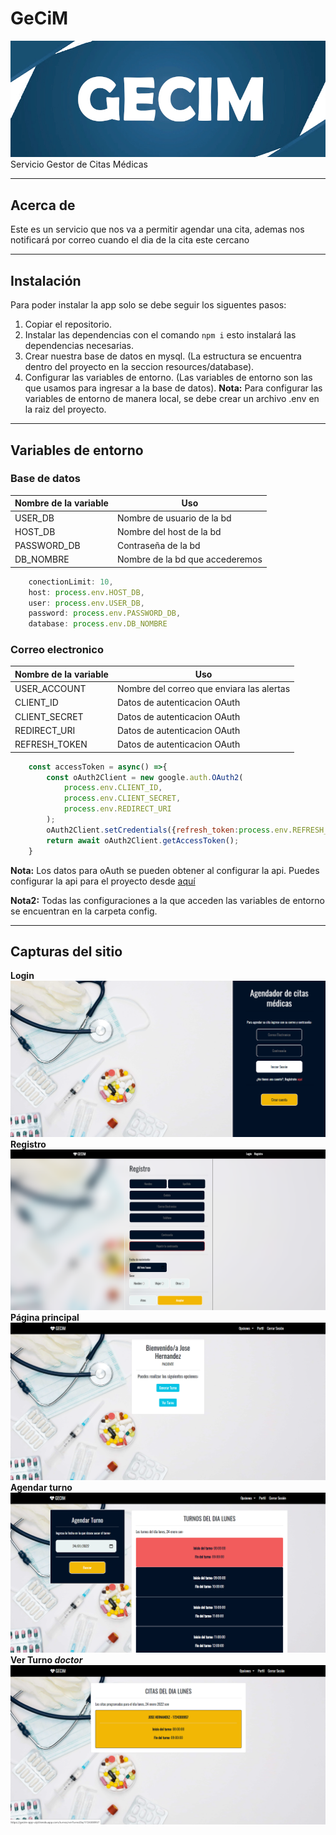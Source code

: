 # **GeCiM**
![logo](src/public/img/Logo.jpg)
Servicio Gestor de Citas Médicas

---
## **Acerca de**
Este es un servicio que nos va a permitir agendar una cita, ademas nos notificará por correo cuando el dia de la cita este cercano

---
## **Instalación**
Para poder instalar la app solo se debe seguir los siguentes pasos:
1. Copiar el repositorio.
2. Instalar las dependencias con el comando ```npm i``` esto instalará las dependencias necesarias.
3. Crear nuestra base de datos en mysql. (La estructura se encuentra dentro del proyecto en la seccion resources/database).
4. Configurar las variables de entorno. (Las variables de entorno son las que usamos para ingresar a la base de datos).
**Nota:** Para configurar las variables de entorno de manera local, se debe crear un archivo .env en la raiz del proyecto.
---
## **Variables de entorno**
### **Base de datos**
|Nombre de la variable|           Uso                 |
|---------------------|-------------------------------|
|USER_DB              |Nombre de usuario de la bd     |
|HOST_DB              |Nombre del host de la bd       |
|PASSWORD_DB          |Contraseña de la bd            |
|DB_NOMBRE            |Nombre de la bd que accederemos|

``` javascript
    conectionLimit: 10,
    host: process.env.HOST_DB,
    user: process.env.USER_DB,
    password: process.env.PASSWORD_DB,
    database: process.env.DB_NOMBRE
```
### **Correo electronico**
|Nombre de la variable|           Uso                           |
|---------------------|-----------------------------------------|
|USER_ACCOUNT         |Nombre del correo que enviara las alertas|
|CLIENT_ID            |Datos de autenticacion OAuth             |
|CLIENT_SECRET        |Datos de autenticacion OAuth             |
|REDIRECT_URI         |Datos de autenticacion OAuth             |
|REFRESH_TOKEN        |Datos de autenticacion OAuth             |

``` javascript
    const accessToken = async() =>{
        const oAuth2Client = new google.auth.OAuth2(
            process.env.CLIENT_ID,
            process.env.CLIENT_SECRET,
            process.env.REDIRECT_URI
        );
        oAuth2Client.setCredentials({refresh_token:process.env.REFRESH_TOKEN});
        return await oAuth2Client.getAccessToken();
    }
```

**Nota:**  Los datos para oAuth se pueden obtener al configurar la api. Puedes configurar la api para el proyecto desde [aquí](https://console.cloud.google.com/apis "Configurar api para correo electronico")

**Nota2:** Todas las configuraciones a la que acceden las variables de entorno se encuentran en la carpeta config.

---
## **Capturas del sitio**
**Login**
![Captura No1](resources/otros/imgSitio/Login.png)
**Registro**
![Captura No2](resources/otros/imgSitio/Registro.png)
**Página principal**
![Captura No3](resources/otros/imgSitio/PagPrinc.png)
**Agendar turno**
![Captura No4](resources/otros/imgSitio/ATurno.png)
**Ver Turno ***doctor*****
![Captura No5](resources/otros/imgSitio/VTurno.png)



